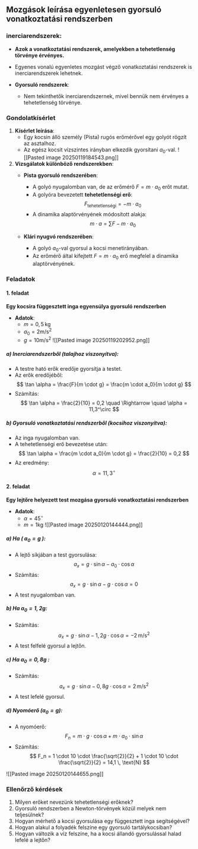 ## Mozgások leírása egyenletesen gyorsuló vonatkoztatási rendszerben

### inerciarendszerek:
  - **Azok a vonatkoztatási rendszerek, amelyekben a tehetetlenség törvénye érvényes.**
  - Egyenes vonalú egyenletes mozgást végző vonatkoztatási rendszerek is inerciarendszerek lehetnek.  

- **Gyorsuló rendszerek**:
  - Nem tekinthetők inerciarendszernek, mivel bennük nem érvényes a tehetetlenség törvénye.  

### Gondolatkísérlet  
1. **Kísérlet leírása**:
   - Egy kocsin álló személy (Pista) rugós erőmérővel egy golyót rögzít az asztalhoz.
   - Az egész kocsit vízszintes irányban elkezdik gyorsítani $a_0$-val.
![[Pasted image 20250119184543.png]]
2. **Vizsgálatok különböző rendszerekben**:
   - **Pista gyorsuló rendszerében**:
     - A golyó nyugalomban van, de az erőmérő $F = m \cdot a_0$ erőt mutat.
     - A golyóra bevezetett **tehetetlenségi erő**:  
       $$
       F_\text{tehetetlenségi} = -m \cdot a_0
       $$ 
     - A dinamika alaptörvényének módosított alakja:  
       $$
       m \cdot a = \sum F - m \cdot a_0
       $$

   - **Klári nyugvó rendszerében**:
     - A golyó $a_0$-val gyorsul a kocsi menetirányában.
     - Az erőmérő által kifejtett $F = m \cdot a_0$ erő megfelel a dinamika alaptörvényének.

### Feladatok  

#### 1. feladat
**Egy kocsira függesztett inga egyensúlya gyorsuló rendszerben**  

- **Adatok**:
  -  $m = 0,5 \, \text{kg}$
  - $a_0 = 2 \text{m/s}^2$
  - $g = 10 \text{m/s}^2$
![[Pasted image 20250119202952.png]]

##### a) Inerciarendszerből (talajhoz viszonyítva):  
- A testre ható erők eredője gyorsítja a testet.  
- Az erők eredőjéből:  
  $$
  \tan \alpha = \frac{F}{m \cdot g} = \frac{m \cdot a_0}{m \cdot g}
  $$
- Számítás:  
  $$
  \tan \alpha = \frac{2}{10} = 0,2 \quad \Rightarrow \quad \alpha = 11,3^\circ
  $$

##### b) Gyorsuló vonatkoztatási rendszerből (kocsihoz viszonyítva): 
- Az inga nyugalomban van.  
- A tehetetlenségi erő bevezetése után:  
  $$
  \tan \alpha = \frac{m \cdot a_0}{m \cdot g} = \frac{2}{10} = 0,2
  $$
- Az eredmény:  
  $$
  \alpha = 11,3^\circ
  $$

#### **2. feladat**  
**Egy lejtőre helyezett test mozgása gyorsuló vonatkoztatási rendszerben**  

- **Adatok**:
  - $\alpha = 45^\circ$
  - $m = 1  \text{kg}$
![[Pasted image 20250120144444.png]]
##### a) Ha ( $a_0 = g$ ):
- A lejtő síkjában a test gyorsulása:  
  $$
  a_x = g \cdot \sin \alpha - a_0 \cdot \cos \alpha
  $$
- Számítás:  
  $$
  a_x = g \cdot \sin \alpha - g \cdot \cos \alpha = 0
  $$
- A test nyugalomban van.

##### b) Ha  $a_0 = 1,2g$:  
- Számítás:  
  $$
  a_x = g \cdot \sin \alpha - 1,2g \cdot \cos \alpha = -2 \, \text{m/s}^2
  $$
- A test felfelé gyorsul a lejtőn.

##### c) Ha $a_0 = 0,8g$ :  
- Számítás:  
  $$
  a_x = g \cdot \sin \alpha - 0,8g \cdot \cos \alpha = 2 \, \text{m/s}^2
  $$
- A test lefelé gyorsul.

##### d) Nyomóerő $(a_0 = g)$:  
- A nyomóerő:  
  $$
  F_n = m \cdot g \cdot \cos \alpha + m \cdot a_0 \cdot \sin \alpha
  $$
- Számítás:  
  $$
  F_n = 1 \cdot 10 \cdot \frac{\sqrt{2}}{2} + 1 \cdot 10 \cdot \frac{\sqrt{2}}{2} = 14,1 \, \text{N}
  $$

![[Pasted image 20250120144655.png]]
### **Ellenőrző kérdések**  
1. Milyen erőket nevezünk tehetetlenségi erőknek?  
2. Gyorsuló rendszerben a Newton-törvények közül melyek nem teljesülnek?  
3. Hogyan mérhető a kocsi gyorsulása egy függesztett inga segítségével?  
4. Hogyan alakul a folyadék felszíne egy gyorsuló tartálykocsiban?  
5. Hogyan változik a víz felszíne, ha a kocsi állandó gyorsulással halad lefelé a lejtőn?  